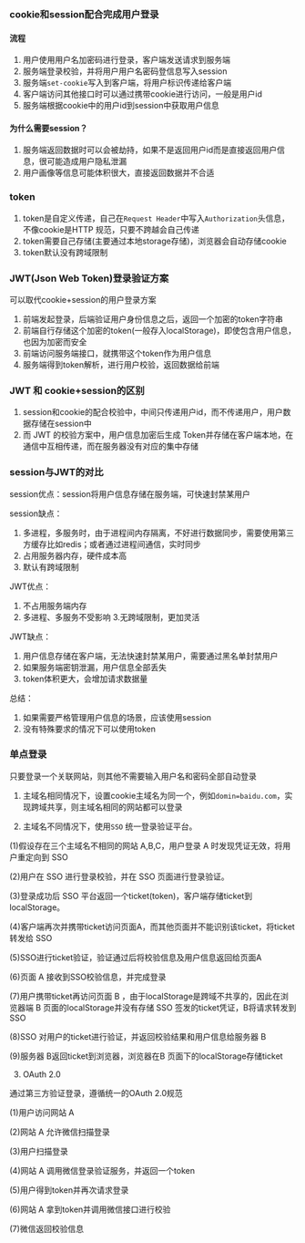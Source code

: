 ### cookie和session配合完成用户登录

#### 流程

1. 用户使用用户名加密码进行登录，客户端发送请求到服务端
2. 服务端登录校验，并将用户用户名密码登信息写入session
3. 服务端`set-cookie`写入到客户端，将用户标识传递给客户端
4. 客户端访问其他接口时可以通过携带cookie进行访问，一般是用户id
5. 服务端根据cookie中的用户id到session中获取用户信息

#### 为什么需要session？

1. 服务端返回数据时可以会被劫持，如果不是返回用户id而是直接返回用户信息，很可能造成用户隐私泄漏
2. 用户画像等信息可能体积很大，直接返回数据并不合适

### token

 1. token是自定义传递，自己在`Request Header`中写入`Authorization`头信息，不像cookie是HTTP 规范，只要不跨越会自己传递
 2. token需要自己存储(主要通过本地storage存储)，浏览器会自动存储cookie
 3. token默认没有跨域限制

### JWT(Json Web Token)登录验证方案

可以取代cookie+session的用户登录方案

1. 前端发起登录，后端验证用户身份信息之后，返回一个加密的token字符串
2. 前端自行存储这个加密的token(一般存入localStorage)，即使包含用户信息，也因为加密而安全
3. 前端访问服务端接口，就携带这个token作为用户信息
4. 服务端得到token解析，进行用户校验，返回数据给前端

### JWT 和 cookie+session的区别

1. session和cookie的配合校验中，中间只传递用户id，而不传递用户，用户数据存储在session中
2. 而 JWT 的校验方案中，用户信息加密后生成 Token并存储在客户端本地，在通信中互相传递，而在服务器没有对应的集中存储

### session与JWT的对比

session优点：session将用户信息存储在服务端，可快速封禁某用户

session缺点：
1. 多进程，多服务时，由于进程间内存隔离，不好进行数据同步，需要使用第三方缓存比如redis；或者通过进程间通信，实时同步
2. 占用服务器内存，硬件成本高
3. 默认有跨域限制

JWT优点：
1. 不占用服务端内存
2. 多进程、多服务不受影响
3.无跨域限制，更加灵活 

JWT缺点：
1. 用户信息存储在客户端，无法快速封禁某用户，需要通过黑名单封禁用户
2. 如果服务端密钥泄漏，用户信息全部丢失
3. token体积更大，会增加请求数据量

总结：

1. 如果需要严格管理用户信息的场景，应该使用session
2. 没有特殊要求的情况下可以使用token
   

### 单点登录

只要登录一个关联网站，则其他不需要输入用户名和密码全部自动登录

 1. 主域名相同情况下，设置cookie主域名为同一个，例如`domin=baidu.com`，实现跨域共享，则主域名相同的网站都可以登录
   
 2. 主域名不同情况下，使用`SSO` 统一登录验证平台。
   
   (1)假设存在三个主域名不相同的网站 A,B,C，用户登录 A 时发现凭证无效，将用户重定向到 SSO

   (2)用户在 SSO 进行登录校验，并在 SSO 页面进行登录验证。
   
   (3)登录成功后 SSO 平台返回一个ticket(token)，客户端存储ticket到localStorage。
   
   (4)客户端再次并携带ticket访问页面A，而其他页面并不能识别该ticket，将ticket转发给 SSO

   (5)SSO进行ticket验证，验证通过后将校验信息及用户信息返回给页面A

   (6)页面 A 接收到SSO校验信息，并完成登录

   (7)用户携带ticket再访问页面 B ，由于localStorage是跨域不共享的，因此在浏览器端 B 页面的localStorage并没有存储 SSO 签发的ticket凭证，B将请求转发到SSO

   (8)SSO 对用户的ticket进行验证，并返回校验结果和用户信息给服务器 B

   (9)服务器 B返回ticket到浏览器，浏览器在B 页面下的localStorage存储ticket

3. OAuth 2.0

通过第三方验证登录，遵循统一的OAuth 2.0规范

(1)用户访问网站 A

(2)网站 A 允许微信扫描登录

(3)用户扫描登录

(4)网站 A 调用微信登录验证服务，并返回一个token

(5)用户得到token并再次请求登录

(6)网站 A 拿到token并调用微信接口进行校验

(7)微信返回校验信息